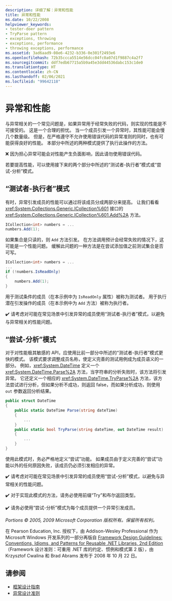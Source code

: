 ```yaml
---
description: 详细了解：异常和性能
title: 异常和性能
ms.date: 10/22/2008
helpviewer_keywords:
- tester-doer pattern
- TryParse pattern
- exceptions, throwing
- exceptions, performance
- throwing exceptions, performance
ms.assetid: 3ad6aad9-08e6-4232-b336-0e301f2493e6
ms.openlocfilehash: 72b35ccca5514e56dcc04fc0a07d1f9887c4a2f7
ms.sourcegitcommit: ddf7edb67715a5b9a45e3dd44536dabc153c1de0
ms.translationtype: HT
ms.contentlocale: zh-CN
ms.lasthandoff: 02/06/2021
ms.locfileid: "99642118"
---
```

# <a name="exceptions-and-performance"></a>异常和性能

与异常相关的一个常见问题是，如果异常用于经常失败的代码，则实现的性能是不可接受的。 这是一个合理的担忧。 当一个成员引发一个异常时，其性能可能会慢几个数量级。 但是，在严格遵守不允许使用错误代码的异常准则的同时，也有可能获得良好的性能。 本部分中所述的两种模式提供了执行此操作的方法。

 ❌ 因为担心异常可能会对性能产生负面影响，因此请勿使用错误代码。

 若要提高性能，可以使用接下来的两个部分中所述的“测试者-执行者”模式或“尝试-分析”模式。

## <a name="tester-doer-pattern"></a>“测试者-执行者”模式

 有时，异常引发成员的性能可以通过将该成员分成两部分来提高。 让我们看看 <xref:System.Collections.Generic.ICollection%601> 接口的 <xref:System.Collections.Generic.ICollection%601.Add%2A> 方法。

```csharp
ICollection<int> numbers = ...
numbers.Add(1);
```

 如果集合是只读的，则 `Add` 方法引发。 在方法调用预计会经常失败的情况下，这可能是一个性能问题。 缓解此问题的一种方法是在尝试添加值之前测试集合是否可写。

```csharp
ICollection<int> numbers = ...
...
if (!numbers.IsReadOnly)
{
    numbers.Add(1);
}
```

 用于测试条件的成员（在本示例中为 `IsReadOnly` 属性）被称为测试者。 用于执行潜在引发操作的成员（在本示例中为 `Add` 方法）被称为执行者。

 ✔️ 请考虑对可能在常见场景中引发异常的成员使用“测试者-执行者”模式，以避免与异常相关的性能问题。

## <a name="try-parse-pattern"></a>“尝试-分析”模式

 对于对性能极其敏感的 API，应使用比前一部分中所述的“测试者-执行者”模式更快的模式。 该模式要求调整成员名称，使定义完善的测试用例成为成员语义的一部分。 例如，<xref:System.DateTime> 定义一个 <xref:System.DateTime.Parse%2A> 方法，当字符串的分析失败时，该方法将引发异常。 它还定义一个相应的 <xref:System.DateTime.TryParse%2A> 方法，该方法尝试进行分析，但如果分析不成功，则返回 false，而如果分析成功，则使用 `out` 参数返回分析结果。

```csharp
public struct DateTime
{
    public static DateTime Parse(string dateTime)
    {
        ...
    }
    public static bool TryParse(string dateTime, out DateTime result)
    {
        ...
    }
}
```

 使用此模式时，务必严格地定义“尝试”功能。 如果成员由于定义完善的“尝试”功能以外的任何原因失败，该成员仍必须引发相应的异常。

 ✔️ 请考虑对可能在常见场景中引发异常的成员使用“尝试-分析”模式，以避免与异常相关的性能问题。

 ✔️ 对于实现此模式的方法，请务必使用前缀“Try”和布尔返回类型。

 ✔️ 请务必使用“尝试-分析”模式为每个成员提供一个异常引发成员。

 *Portions © 2005, 2009 Microsoft Corporation 版权所有。保留所有权利。*

 在 Pearson Education, Inc. 授权下，由 Addison-Wesley Professional 作为 Microsoft Windows 开发系列的一部分再版自 [Framework Design Guidelines: Conventions, Idioms, and Patterns for Reusable .NET Libraries, 2nd Edition](https://www.informit.com/store/framework-design-guidelines-conventions-idioms-and-9780321545619)（Framework 设计准则：可重用 .NET 库的约定、惯例和模式第 2 版），由 Krzysztof Cwalina 和 Brad Abrams 发布于 2008 年 10 月 22 日。

## <a name="see-also"></a>请参阅

- [框架设计指南](index.md)
- [异常设计准则](exceptions.md)
